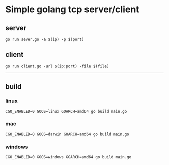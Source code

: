 # Simple golang tcp server/client

## server

```
go run sever.go -a $(ip) -p $(port)
```

## client

```
go run client.go -url $(ip:port) -file $(file)
```
---

## build

### linux
```
CGO_ENABLED=0 GOOS=linux GOARCH=amd64 go build main.go
```

### mac
```
CGO_ENABLED=0 GOOS=darwin GOARCH=amd64 go build main.go
```

### windows
```
CGO_ENABLED=0 GOOS=windows GOARCH=amd64 go build main.go
```
